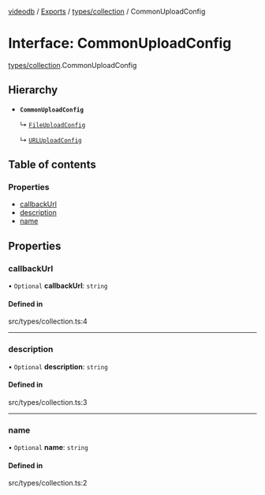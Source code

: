 [videodb](../README.md) / [Exports](../modules.md) / [types/collection](../modules/types_collection.md) / CommonUploadConfig

# Interface: CommonUploadConfig

[types/collection](../modules/types_collection.md).CommonUploadConfig

## Hierarchy

- **`CommonUploadConfig`**

  ↳ [`FileUploadConfig`](types_collection.FileUploadConfig.md)

  ↳ [`URLUploadConfig`](types_collection.URLUploadConfig.md)

## Table of contents

### Properties

- [callbackUrl](types_collection.CommonUploadConfig.md#callbackurl)
- [description](types_collection.CommonUploadConfig.md#description)
- [name](types_collection.CommonUploadConfig.md#name)

## Properties

### callbackUrl

• `Optional` **callbackUrl**: `string`

#### Defined in

src/types/collection.ts:4

___

### description

• `Optional` **description**: `string`

#### Defined in

src/types/collection.ts:3

___

### name

• `Optional` **name**: `string`

#### Defined in

src/types/collection.ts:2
